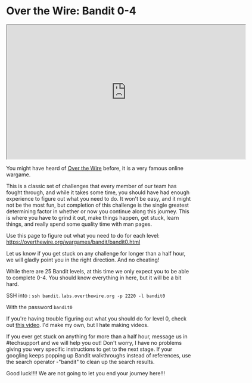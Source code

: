 # Over the Wire: Bandit 0-4

<iframe allowfullscreen class="fr-draggable" height="360" src="https://www.youtube.com/embed/8ShdVhAv6ro?wmode=opaque" width="640"></iframe>

  

You might have heard of
<a href="http://overthewire.org/wargames/bandit/" rel="noopener"
target="_blank">Over the Wire</a> before, it is a very famous online
wargame.

This is a classic set of challenges that every member of our team has
fought through, and while it takes some time, you should have had enough
experience to figure out what you need to do. It won't be easy, and it
might not be the most fun, but completion of this challenge is the
single greatest determining factor in whether or now you continue along
this journey. This is where you have to grind it out, make things
happen, get stuck, learn things, and really spend some quality time with
man pages.

Use this page to figure out what you need to do for each level:
<https://overthewire.org/wargames/bandit/bandit0.html> 

Let us know if you get stuck on any challenge for longer than a half
hour, we will gladly point you in the right direction. And no cheating!

While there are 25 Bandit levels, at this time we only expect you to be
able to complete 0-4. You should know everything in here, but it will be
a bit hard.

SSH into : `ssh bandit.labs.overthewire.org -p 2220 -l bandit0`

With the password `bandit0`

If you're having trouble figuring out what you should do for level 0,
check out
<a href="https://www.youtube.com/watch?v=2wozdVl3psY" rel="noopener"
target="_blank">this video</a>. I'd make my own, but I hate making
videos.

If you ever get stuck on anything for more than a half hour, message us
in \#techsupport and we will help you out! Don't worry, I have no
problems giving you very specific instructions to get to the next stage.
If your googling keeps popping up Bandit walkthroughs instead of
references, use the search operator -"bandit" to clean up the search
results.

Good luck!!!! We are not going to let you end your journey here!!!
